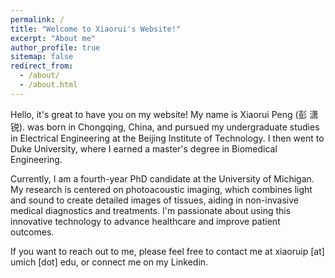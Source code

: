 ```yaml
---
permalink: /
title: "Welcome to Xiaorui's Website!"
excerpt: "About me"
author_profile: true
sitemap: false
redirect_from: 
  - /about/
  - /about.html
---
```


Hello, it's great to have you on my website! My name is Xiaorui Peng (彭 潇锐).  was born in Chongqing, China, and pursued my undergraduate studies in Electrical Engineering at the Beijing Institute of Technology. I then went to Duke University, where I earned a master's degree in Biomedical Engineering.

Currently, I am a fourth-year PhD candidate at the University of Michigan. My research is centered on photoacoustic imaging, which combines light and sound to create detailed images of tissues, aiding in non-invasive medical diagnostics and treatments. I'm passionate about using this innovative technology to advance healthcare and improve patient outcomes.

If you want to reach out to me, please feel free to contact me at xiaoruip [at] umich [dot] edu, or connect me on my Linkedin.
